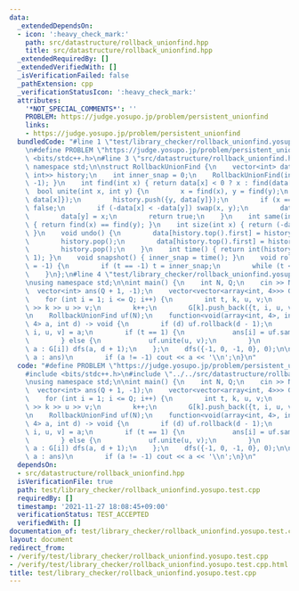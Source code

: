```yaml
---
data:
  _extendedDependsOn:
  - icon: ':heavy_check_mark:'
    path: src/datastructure/rollback_unionfind.hpp
    title: src/datastructure/rollback_unionfind.hpp
  _extendedRequiredBy: []
  _extendedVerifiedWith: []
  _isVerificationFailed: false
  _pathExtension: cpp
  _verificationStatusIcon: ':heavy_check_mark:'
  attributes:
    '*NOT_SPECIAL_COMMENTS*': ''
    PROBLEM: https://judge.yosupo.jp/problem/persistent_unionfind
    links:
    - https://judge.yosupo.jp/problem/persistent_unionfind
  bundledCode: "#line 1 \"test/library_checker/rollback_unionfind.yosupo.test.cpp\"\
    \n#define PROBLEM \"https://judge.yosupo.jp/problem/persistent_unionfind\"\n#include\
    \ <bits/stdc++.h>\n#line 3 \"src/datastructure/rollback_unionfind.hpp\"\nusing\
    \ namespace std;\n\nstruct RollbackUnionFind {\n    vector<int> data;\n    stack<pair<int,\
    \ int>> history;\n    int inner_snap = 0;\n    RollbackUnionFind(int n) { data.resize(n,\
    \ -1); }\n    int find(int x) { return data[x] < 0 ? x : find(data[x]); }\n  \
    \  bool unite(int x, int y) {\n        x = find(x), y = find(y);\n        history.push({x,\
    \ data[x]});\n        history.push({y, data[y]});\n        if (x == y) return\
    \ false;\n        if (-data[x] < -data[y]) swap(x, y);\n        data[x] += data[y];\n\
    \        data[y] = x;\n        return true;\n    }\n    int same(int x, int y)\
    \ { return find(x) == find(y); }\n    int size(int x) { return (-data[find(x)]);\
    \ }\n    void undo() {\n        data[history.top().first] = history.top().second;\n\
    \        history.pop();\n        data[history.top().first] = history.top().second;\n\
    \        history.pop();\n    }\n    int time() { return int(history.size() >>\
    \ 1); }\n    void snapshot() { inner_snap = time(); }\n    void rollback(int t\
    \ = -1) {\n        if (t == -1) t = inner_snap;\n        while (t < time()) undo();\n\
    \    }\n};\n#line 4 \"test/library_checker/rollback_unionfind.yosupo.test.cpp\"\
    \nusing namespace std;\n\nint main() {\n    int N, Q;\n    cin >> N >> Q;\n  \
    \  vector<int> ans(Q + 1, -1);\n    vector<vector<array<int, 4>>> G(Q + 1);\n\
    \    for (int i = 1; i <= Q; i++) {\n        int t, k, u, v;\n        cin >> t\
    \ >> k >> u >> v;\n        k++;\n        G[k].push_back({t, i, u, v});\n    }\n\
    \n    RollbackUnionFind uf(N);\n    function<void(array<int, 4>, int)> dfs = [&](array<int,\
    \ 4> a, int d) -> void {\n        if (d) uf.rollback(d - 1);\n        auto [t,\
    \ i, u, v] = a;\n        if (t == 1) {\n            ans[i] = uf.same(u, v);\n\
    \        } else {\n            uf.unite(u, v);\n        }\n        for (auto&\
    \ a : G[i]) dfs(a, d + 1);\n    };\n    dfs({-1, 0, -1, 0}, 0);\n\n    for (int\
    \ a : ans)\n        if (a != -1) cout << a << '\\n';\n}\n"
  code: "#define PROBLEM \"https://judge.yosupo.jp/problem/persistent_unionfind\"\n\
    #include <bits/stdc++.h>\n#include \"../../src/datastructure/rollback_unionfind.hpp\"\
    \nusing namespace std;\n\nint main() {\n    int N, Q;\n    cin >> N >> Q;\n  \
    \  vector<int> ans(Q + 1, -1);\n    vector<vector<array<int, 4>>> G(Q + 1);\n\
    \    for (int i = 1; i <= Q; i++) {\n        int t, k, u, v;\n        cin >> t\
    \ >> k >> u >> v;\n        k++;\n        G[k].push_back({t, i, u, v});\n    }\n\
    \n    RollbackUnionFind uf(N);\n    function<void(array<int, 4>, int)> dfs = [&](array<int,\
    \ 4> a, int d) -> void {\n        if (d) uf.rollback(d - 1);\n        auto [t,\
    \ i, u, v] = a;\n        if (t == 1) {\n            ans[i] = uf.same(u, v);\n\
    \        } else {\n            uf.unite(u, v);\n        }\n        for (auto&\
    \ a : G[i]) dfs(a, d + 1);\n    };\n    dfs({-1, 0, -1, 0}, 0);\n\n    for (int\
    \ a : ans)\n        if (a != -1) cout << a << '\\n';\n}\n"
  dependsOn:
  - src/datastructure/rollback_unionfind.hpp
  isVerificationFile: true
  path: test/library_checker/rollback_unionfind.yosupo.test.cpp
  requiredBy: []
  timestamp: '2021-11-27 18:08:45+09:00'
  verificationStatus: TEST_ACCEPTED
  verifiedWith: []
documentation_of: test/library_checker/rollback_unionfind.yosupo.test.cpp
layout: document
redirect_from:
- /verify/test/library_checker/rollback_unionfind.yosupo.test.cpp
- /verify/test/library_checker/rollback_unionfind.yosupo.test.cpp.html
title: test/library_checker/rollback_unionfind.yosupo.test.cpp
---
```

